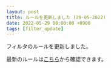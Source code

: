 ```yaml
---
layout: post
title: ルールを更新しました (29-05-2022)
date: 2022-05-29 08:00:00 +0900
tags: [filter_update]
---
```


フィルタのルールを更新しました。

最新のルールは[こちら](https://github.com/kittytail/BlockerRules)から確認できます。
